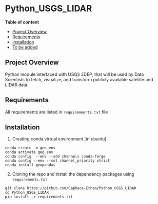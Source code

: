 # Python_USGS_LIDAR

**Table of content**

- [Project Overview](##abstract)
- [Requirements](#setup)
- [Installation](#install)
- [To be added](#tobeadded)

## Project Overview
Python module interfaced with USGS 3DEP, that will be used by Data Scientists to fetch, visualize, and transform publicly available satellite and LIDAR data


## Requirements
All requirements are listed in `requiremenrts.txt` file

## Installation 

1. Creating conda virtual environment [in ubuntu]
```
conda create -n geo_env
conda activate geo_env
conda config  --env --add channels conda-forge
conda config --env --set channel_priority strict
conda install geopandas
```

2. Cloning the repo and install the dependency packages using `requirements.txt`
```
git clone https://github.com/Caphace-Ethan/Python_USGS_LIDAR
cd Python_USGS_LIDAR
pip install -r requirements.txt
```
